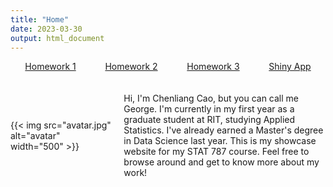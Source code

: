 ```yaml
---
title: "Home"
date: 2023-03-30
output: html_document
---
```


<div class="horizontal-links">
  <a href="homework1.pdf">Homework 1</a>
  <a href="homework2.pdf">Homework 2</a>
  <a href="homework3.pdf">Homework 3</a>
  <a href="Shinyapp.pdf">Shiny App</a>
</div>

<div class="intro-container">
  <div class="avatar-container">
    {{< img src="avatar.jpg" alt="avatar" width="500" >}}
  </div>
  <div class="text-container">
    <p>
      Hi, I'm Chenliang Cao, but you can call me George. 
      I'm currently in my first year as a graduate student at RIT, studying Applied Statistics. 
      I've already earned a Master's degree in Data Science last year. 
      This is my showcase website for my STAT 787 course.
      Feel free to browse around and get to know more about my work!
    </p>
  </div>
</div>

<style>
.horizontal-links {
  display: flex;
  justify-content: space-around;
  margin-bottom: 20px;
}

.intro-container {
  display: flex;
  justify-content: space-between;
  align-items: center;
}

.avatar-container {
  flex: 1;
}

.text-container {
  flex: 2;
  padding-left: 20px;
}
</style>
